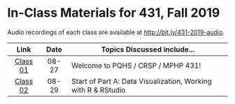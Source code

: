 # In-Class Materials for 431, Fall 2019

Audio recordings of each class are available at http://bit.ly/431-2019-audio.

Link | Date | Topics Discussed include...
:----------: | :----------: | ------------------------------------------------------------------------------
[Class 01](https://github.com/THOMASELOVE/2019-431/tree/master/CLASSES/CLASS01) | 08-27 | Welcome to PQHS / CRSP / MPHP 431!
[Class 02](https://github.com/THOMASELOVE/2019-431/tree/master/CLASSES/CLASS02) | 08-29 | Start of Part A: Data Visualization, Working with R & RStudio

